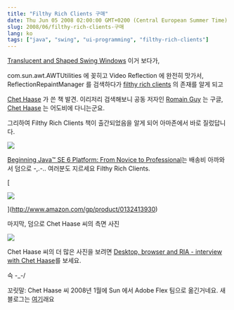 ```yaml
---
title: "Filthy Rich Clients 구매"
date: Thu Jun 05 2008 02:00:00 GMT+0200 (Central European Summer Time)
slug: 2008/06/filthy-rich-clients-구매
lang: ko
tags: ["java", "swing", "ui-programming", "filthy-rich-clients"]
---
```


[Translucent and Shaped Swing Windows](http://today.java.net/pub/a/today/2008/03/18/translucent-and-shaped-swing-windows.html) 이거 보다가, 

com.sun.awt.AWTUtilities 에 꽂히고
Video Reflection 에 완전히 맛가서, ReflectionRepaintManager 를 검색하다가 [filthy rich clients](https://filthyrichclients.dev.java.net/) 의 존재를 알게 되고 

[Chet Haase](http://weblogs.java.net/blog/chet/) 가 쓴 책 발견.
이리저리 검색해보니 공동 저자인 [Romain Guy](http://www.curious-creature.org/) 는 구글, [Chet Haase](http://weblogs.java.net/blog/chet/) 는 어도비에 다니는군요. 

그리하여 Filthy Rich Clients 책이 출간되었음을 알게 되어 아마존에서 바로 질렀답니다.

![](/img/amazon_orders_20080601.jpg)

[Beginning Java™ SE 6 Platform: From Novice to Professional](http://www.amazon.com/gp/product/159059830X)는 배송비 아까와서 덤으로 -,.-..
여러분도 지르세요 Filthy Rich Clients. 

[

![](/img/cover_filthy_rich_clients.jpg)

](http://www.amazon.com/gp/product/0132413930)

마지막, 덤으로 Chet Haase 씨의 측면 사진

![](http://farm2.static.flickr.com/1228/783717385_f741282195.jpg?v=0)

Chet Haase 씨의 더 많은 사진을 보려면 [Desktop, browser and RIA - interview with Chet Haase](http://www.pushing-pixels.org/?p=320)를 보세요.

슥 -_-/

꼬릿말: Chet Haase 씨 2008년 1월에 Sun 에서 Adobe Flex 팀으로 옮긴거네요. 새 블로그는 [여기](http://graphics-geek.blogspot.com/)래요
